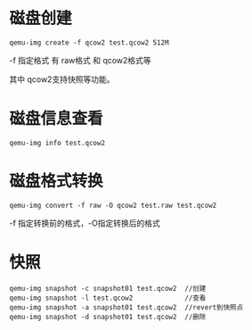 # 磁盘创建

```shell
qemu-img create -f qcow2 test.qcow2 512M
```

-f 指定格式 有 raw格式 和 qcow2格式等

其中 qcow2支持快照等功能。

# 磁盘信息查看

```shell
qemu-img info test.qcow2 
```

# 磁盘格式转换

```shell
qemu-img convert -f raw -O qcow2 test.raw test.qcow2
```

-f 指定转换前的格式，-O指定转换后的格式

# 快照

```shell
qemu-img snapshot -c snapshot01 test.qcow2  //创建
qemu-img snapshot -l test.qcow2             //查看
qemu-img snapshot -a snapshot01 test.qcow2  //revert到快照点
qemu-img snapshot -d snapshot01 test.qcow2  //删除
```

